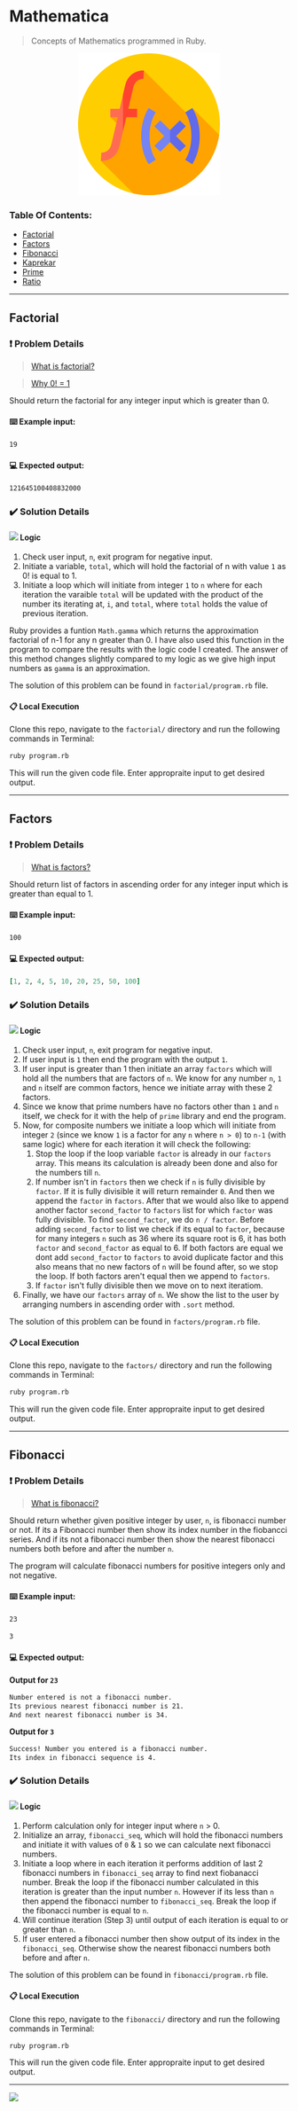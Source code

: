 # Mathematica
> Concepts of Mathematics programmed in Ruby.

<div align="center">
  <img src="assets/project_logo.png" />
</div>


<h3>Table Of Contents:</h3>

- [Factorial](#factorial)<br>
- [Factors](#factors)<br>
- [Fibonacci](#fibonacci)<br>
- [Kaprekar](#kaprekar)<br>
- [Prime](#prime)<br>
- [Ratio](#ratio)<br>

----

## Factorial

### ❗ Problem Details
> [What is factorial?](https://www.cuemath.com/numbers/factorial/)

> [Why 0! = 1](https://www.youtube.com/watch?v=X32dce7_D48&ab_channel=EddieWoo)

Should return the factorial for any integer input which is greater than 0.

#### ⌨️ Example input:

```bash
19
```

#### 💻 Expected output:

```bash
121645100408832000
```


### ✔️ Solution Details

<h4><img src="https://img.icons8.com/color/12/000000/idea.png"/> Logic</h4>

1. Check user input, `n`, exit program for negative input.
2. Initiate a variable, `total`, which will hold the factorial of n with value `1` as 0! is equal to 1.
3. Initiate a loop which will initiate from integer `1` to `n` where for each iteration the varaible `total` will be updated with the product of the number its iterating at, `i`, and `total`, where `total` holds the value of previous iteration.


Ruby provides a funtion `Math.gamma` which returns the approximation factorial of n-1 for any n greater than 0. I have also used this function in the program to compare the results with the logic code I created. The answer of this method changes slightly compared to my logic as we give high input numbers as `gamma` is an approximation.


The solution of this problem can be found in `factorial/program.rb` file.


#### 📋 Local Execution

Clone this repo, navigate to the `factorial/` directory and run the following commands in Terminal:

```bash
ruby program.rb
```

This will run the given code file. Enter appropraite input to get desired output.

----

## Factors

### ❗ Problem Details
> [What is factors?](https://www.britannica.com/science/factor-mathematics)

Should return list of factors in ascending order for any integer input which is greater than equal to 1.

#### ⌨️ Example input:
```bash
100
```

#### 💻 Expected output:
```ruby
[1, 2, 4, 5, 10, 20, 25, 50, 100]
```


### ✔️ Solution Details

<h4><img src="https://img.icons8.com/color/12/000000/idea.png"/> Logic</h4>

1. Check user input, `n`, exit program for negative input.
2. If user input is `1` then end the program with the output `1`.
3. If user input is greater than 1 then initiate an array `factors` which will hold all the numbers that are factors of `n`. We know for any number `n`,  `1` and `n` itself are common factors, hence we initiate array with these 2 factors.
4. Since we know that prime numbers have no factors other than `1` and `n` itself, we check for it with the help of `prime` library and end the program.
5. Now, for composite numbers we initiate a loop which will initiate from integer `2` (since we know `1` is a factor for any `n` where `n > 0`) to `n-1` (with same logic) where for each iteration it will check the following:
    1. Stop the loop if the loop variable `factor` is already in our `factors` array. This means its calculation is already been done and also for the numbers till `n`.<br>
    2. If number isn't in `factors` then we check if `n` is fully divisible by `factor`. If it is fully divisible it will return remainder `0`. And then we append the `factor` in `factors`. After that we would also like to append another factor `second_factor` to `factors` list for which `factor` was fully divisible. To find `second_factor`, we do `n / factor`. Before adding `second_factor` to list we check if its equal to `factor`, because for many integers `n` such as 36 where its square root is 6, it has both `factor` and `second_factor` as equal to 6. If both factors are equal we dont add `second_factor` to `factors` to avoid duplicate factor and this also means that no new factors of `n` will be found after, so we stop the loop. If both factors aren't equal then we append to `factors`.<br>
    3. If `factor` isn't fully divisible then we move on to next iteratiom.<br>
6. Finally, we have our `factors` array of `n`. We show the list to the user by arranging numbers in ascending order with `.sort` method.


The solution of this problem can be found in `factors/program.rb` file.


#### 📋 Local Execution

Clone this repo, navigate to the `factors/` directory and run the following commands in Terminal:

```bash
ruby program.rb
```

This will run the given code file. Enter appropraite input to get desired output.

----


## Fibonacci

### ❗ Problem Details
> [What is fibonacci?](https://www.mathsisfun.com/numbers/fibonacci-sequence.html)

Should return whether given positive integer by user, `n`, is fibonacci number or not. If its a Fibonacci number then show its index number in the fiobancci series. And if its not a fibonacci number then show the nearest fibonacci numbers both before and after the number `n`.

The program will calculate fibonacci numbers for positive integers only and not negative.

#### ⌨️ Example input:
```bash
23
```

```bash
3
```

#### 💻 Expected output:
**Output for `23`**
```
Number entered is not a fibonacci number.
Its previous nearest fibonacci number is 21.
And next nearest fibonacci number is 34.
```

**Output for `3`**
```
Success! Number you entered is a fibonacci number.
Its index in fibonacci sequence is 4.
```

### ✔️ Solution Details

<h4><img src="https://img.icons8.com/color/12/000000/idea.png"/> Logic</h4>

1. Perform calculation only for integer input where `n` > 0.
2. Initialize an array, `fibonacci_seq`, which will hold the fibonacci numbers and initiate it with values of `0` & `1` so we can calculate next fibonacci numbers.
3. Initiate a loop where in each iteration it performs addition of last 2 fibonacci numbers in `fibonacci_seq` array to find next fiobanacci number. Break the loop if the fibonacci number calculated in this iteration is greater than the input number `n`. However if its less than `n` then append the fibonacci number to `fibonacci_seq`. Break the loop if the fibonacci number is equal to `n`.
4. Will continue iteration (Step 3) until output of each iteration is equal to or greater than `n`.
5. If user entered a fibonacci number then show output of its index in the `fibonacci_seq`. Otherwise show the nearest fibonacci numbers both before and after `n`.


The solution of this problem can be found in `fibonacci/program.rb` file.


#### 📋 Local Execution

Clone this repo, navigate to the `fibonacci/` directory and run the following commands in Terminal:

```bash
ruby program.rb
```

This will run the given code file. Enter appropraite input to get desired output.

----


![](https://visitor-badge-reloaded.herokuapp.com/badge?page_id=juzershakir.mathematica&color=000000&lcolor=000000&style=for-the-badge&logo=Github)



